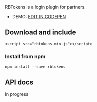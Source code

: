 RBTokens is a login plugin for partners.

* DEMO: [EDIT IN CODEPEN](https://codepen.io/dongfang_mao/pen/zMmWxY)


## Download and include
```
<script src="rbtokens.min.js"></script>
```

### Install from npm
```
npm install --save rbtokens
```

## API docs
In progress 
